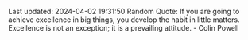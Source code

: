 Last updated: 2024-04-02 19:31:50
Random Quote: If you are going to achieve excellence in big things, you develop the habit in little matters. Excellence is not an exception; it is a prevailing attitude. - Colin Powell